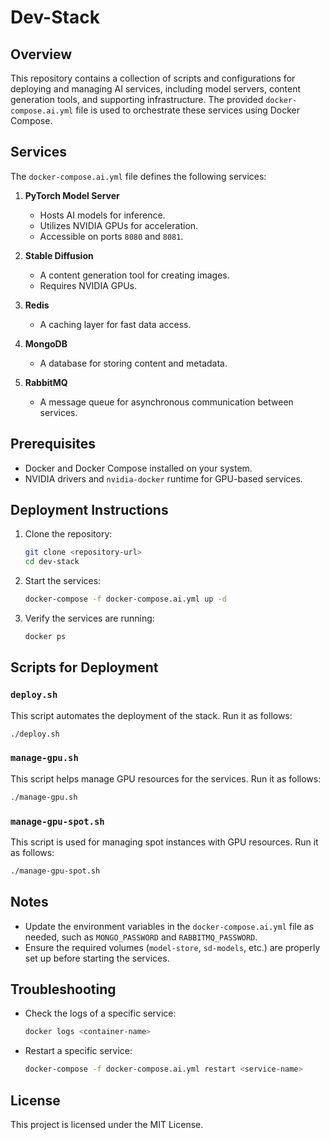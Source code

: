 # Dev-Stack

## Overview
This repository contains a collection of scripts and configurations for deploying and managing AI services, including model servers, content generation tools, and supporting infrastructure. The provided `docker-compose.ai.yml` file is used to orchestrate these services using Docker Compose.

## Services
The `docker-compose.ai.yml` file defines the following services:

1. **PyTorch Model Server**
   - Hosts AI models for inference.
   - Utilizes NVIDIA GPUs for acceleration.
   - Accessible on ports `8080` and `8081`.

2. **Stable Diffusion**
   - A content generation tool for creating images.
   - Requires NVIDIA GPUs.

3. **Redis**
   - A caching layer for fast data access.

4. **MongoDB**
   - A database for storing content and metadata.

5. **RabbitMQ**
   - A message queue for asynchronous communication between services.

## Prerequisites
- Docker and Docker Compose installed on your system.
- NVIDIA drivers and `nvidia-docker` runtime for GPU-based services.

## Deployment Instructions

1. Clone the repository:
   ```bash
   git clone <repository-url>
   cd dev-stack
   ```

2. Start the services:
   ```bash
   docker-compose -f docker-compose.ai.yml up -d
   ```

3. Verify the services are running:
   ```bash
   docker ps
   ```

## Scripts for Deployment

### `deploy.sh`
This script automates the deployment of the stack. Run it as follows:
```bash
./deploy.sh
```

### `manage-gpu.sh`
This script helps manage GPU resources for the services. Run it as follows:
```bash
./manage-gpu.sh
```

### `manage-gpu-spot.sh`
This script is used for managing spot instances with GPU resources. Run it as follows:
```bash
./manage-gpu-spot.sh
```

## Notes
- Update the environment variables in the `docker-compose.ai.yml` file as needed, such as `MONGO_PASSWORD` and `RABBITMQ_PASSWORD`.
- Ensure the required volumes (`model-store`, `sd-models`, etc.) are properly set up before starting the services.

## Troubleshooting
- Check the logs of a specific service:
  ```bash
  docker logs <container-name>
  ```
- Restart a specific service:
  ```bash
  docker-compose -f docker-compose.ai.yml restart <service-name>
  ```

## License
This project is licensed under the MIT License.
